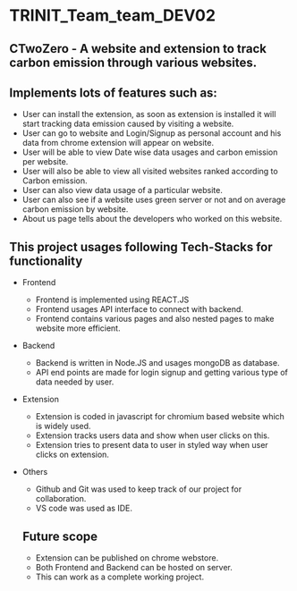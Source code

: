 # TRINIT_Team_team_DEV02

## CTwoZero - A website and extension to track carbon emission through various websites.

## Implements lots of features such as:
- User can install the extension, as soon as extension is installed it will start tracking data emission caused by visiting a website.
- User can go to website and Login/Signup as personal account and his data from chrome extension will appear on website.
- User will be able to view Date wise data usages and carbon emission per website.
- User will also be able to view all visited websites ranked according to Carbon emission.
- User can also view data usage of a particular website.
- User can also see if a website uses green server or not and on average carbon emission by website.
- About us page tells about the developers who worked on this website.

## This project usages following Tech-Stacks for functionality
- Frontend
  - Frontend is implemented using REACT.JS
  - Frontend usages API interface to connect with backend.
  - Frontend contains various pages and also nested pages to make website more efficient.
- Backend
  - Backend is written in Node.JS and usages mongoDB as database.
  - API end points are made for login signup and getting various type of data needed by user.
- Extension
  - Extension is coded in javascript for chromium based website which is widely used.
  - Extension tracks users data and show when user clicks on this.
  - Extension tries to present data to user in styled way when user clicks on extension.
- Others
  - Github and Git was used to keep track of our project for collaboration.
  - VS code was used as IDE.
  
  ## Future scope
  - Extension can be published on chrome webstore.
  - Both Frontend and Backend can be hosted on server.
  - This can work as a complete working project.
  
